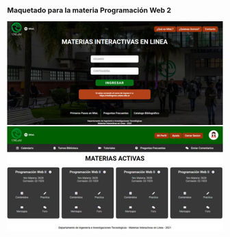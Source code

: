 <h3>Maquetado para la materia Programación Web 2 </h3>

<img src="https://github.com/agustinabellone/maquetado-unlam/blob/master/imagenes/pantalla%201.png?raw=true" alt=""/>
<img src="https://github.com/agustinabellone/maquetado-unlam/blob/master/imagenes/pantalla%202.png?raw=true" alt=""/>

